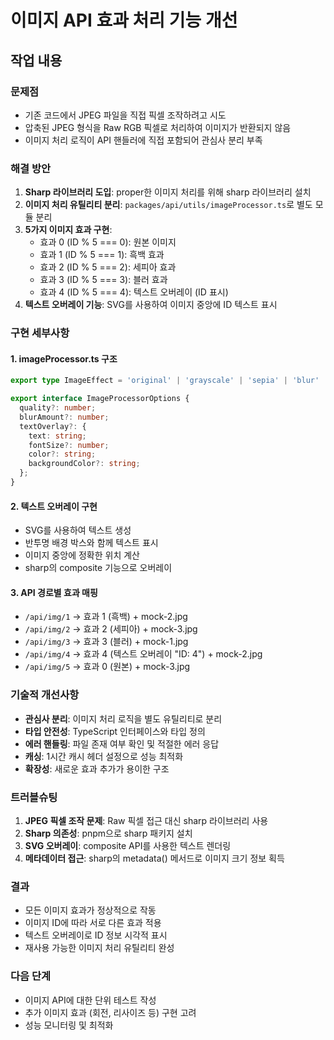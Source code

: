 # 이미지 API 효과 처리 기능 개선

## 작업 내용

### 문제점

- 기존 코드에서 JPEG 파일을 직접 픽셀 조작하려고 시도
- 압축된 JPEG 형식을 Raw RGB 픽셀로 처리하여 이미지가 반환되지 않음
- 이미지 처리 로직이 API 핸들러에 직접 포함되어 관심사 분리 부족

### 해결 방안

1. **Sharp 라이브러리 도입**: proper한 이미지 처리를 위해 sharp 라이브러리 설치
2. **이미지 처리 유틸리티 분리**: `packages/api/utils/imageProcessor.ts`로 별도 모듈 분리
3. **5가지 이미지 효과 구현**:
   - 효과 0 (ID % 5 === 0): 원본 이미지
   - 효과 1 (ID % 5 === 1): 흑백 효과
   - 효과 2 (ID % 5 === 2): 세피아 효과
   - 효과 3 (ID % 5 === 3): 블러 효과
   - 효과 4 (ID % 5 === 4): 텍스트 오버레이 (ID 표시)
4. **텍스트 오버레이 기능**: SVG를 사용하여 이미지 중앙에 ID 텍스트 표시

### 구현 세부사항

#### 1. imageProcessor.ts 구조

```typescript
export type ImageEffect = 'original' | 'grayscale' | 'sepia' | 'blur' | 'text-overlay';

export interface ImageProcessorOptions {
  quality?: number;
  blurAmount?: number;
  textOverlay?: {
    text: string;
    fontSize?: number;
    color?: string;
    backgroundColor?: string;
  };
}
```

#### 2. 텍스트 오버레이 구현

- SVG를 사용하여 텍스트 생성
- 반투명 배경 박스와 함께 텍스트 표시
- 이미지 중앙에 정확한 위치 계산
- sharp의 composite 기능으로 오버레이

#### 3. API 경로별 효과 매핑

- `/api/img/1` → 효과 1 (흑백) + mock-2.jpg
- `/api/img/2` → 효과 2 (세피아) + mock-3.jpg
- `/api/img/3` → 효과 3 (블러) + mock-1.jpg
- `/api/img/4` → 효과 4 (텍스트 오버레이 "ID: 4") + mock-2.jpg
- `/api/img/5` → 효과 0 (원본) + mock-3.jpg

### 기술적 개선사항

- **관심사 분리**: 이미지 처리 로직을 별도 유틸리티로 분리
- **타입 안전성**: TypeScript 인터페이스와 타입 정의
- **에러 핸들링**: 파일 존재 여부 확인 및 적절한 에러 응답
- **캐싱**: 1시간 캐시 헤더 설정으로 성능 최적화
- **확장성**: 새로운 효과 추가가 용이한 구조

### 트러블슈팅

1. **JPEG 픽셀 조작 문제**: Raw 픽셀 접근 대신 sharp 라이브러리 사용
2. **Sharp 의존성**: pnpm으로 sharp 패키지 설치
3. **SVG 오버레이**: composite API를 사용한 텍스트 렌더링
4. **메타데이터 접근**: sharp의 metadata() 메서드로 이미지 크기 정보 획득

### 결과

- 모든 이미지 효과가 정상적으로 작동
- 이미지 ID에 따라 서로 다른 효과 적용
- 텍스트 오버레이로 ID 정보 시각적 표시
- 재사용 가능한 이미지 처리 유틸리티 완성

### 다음 단계

- 이미지 API에 대한 단위 테스트 작성
- 추가 이미지 효과 (회전, 리사이즈 등) 구현 고려
- 성능 모니터링 및 최적화
